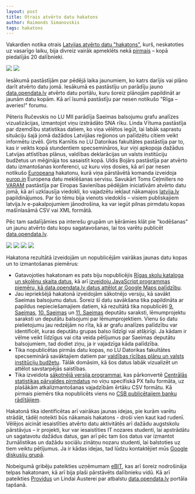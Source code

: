 ```yaml
---
layout: post
title: Otrais atvērto datu hakatons
author: Raimonds Simanovskis
tags: hakatons
---
```


Vakardien notika otrais [Latvijas atvērto datu "hakatons"](http://www.meetup.com/opendata-latvia/events/66621682/), kurš, neskatoties uz vasarīgo laiku, bija divreiz vairāk apmeklēts nekā [pirmais](http://opendata.lv/2011/12/10/pirmais-open-data-day-hackathon-ir-noticis/) – kopā piedalījās 20 dalībnieki.

<img src="http://photos2.meetupstatic.com/photos/event/4/8/3/c/event_130038492.jpeg" />
<img src="http://photos2.meetupstatic.com/photos/event/4/8/3/2/event_130038482.jpeg" />

Iesākumā pastāstījām par pēdējā laika jaunumiem, ko katrs darījis vai plāno darīt atvērto datu jomā. Iesākumā es pastāstīju un parādīju jauno [data.opendata.lv](http://data.opendata.lv) atvērto datu portālu, kuru šoreiz plānojām papildināt ar jaunām datu kopām. Kā arī īsumā pastāstīju par nesen notikušo "Rīga – averies!" forumu.

Pēteris Ručevskis no LU MII parādīja Saeimas balsojumu grafu analīzes vizualizācijas, izmantojot viņu izstrādāto SNA rīku. Linda Vītuma pastāstīja par dzemdību statistikas datiem, ko viņa vēlētos iegūt, lai labāk saprastu situāciju šajā jomā dažādos Latvijāas reģionos un palīdzētu citiem veikt informētu izvēli. Ģirts Karnītis no LU Datorikas fakultātes pastāstīja par to, kas ir veikts kopā stundentiem specsemināros, kur viņi apkopoja dažādus Latvijas attīstības plānus, valdības deklarācijas un valsts institūciju budžetus un mēģināja tos sasaistīt kopā. Uldis Bojārs pastāstīja par atvērto datu izmantošanas konferenci, uz kuru viņs dosies, kā arī par nesen notikušo [Europeana](http://www.europeana.eu/) hakatonu, kurā viņa pārstāvētā komanda izveidoja [europ.in](http://europ.in) Europena datu meklēšanas servisu. Savukārt Toms Ceļmillers no [VARAM](http://www.varam.gov.lv/) pastāstīja par Eiropas Savienības pēdējām iniciatīvām atvērto datu jomā, kā arī uzklausīja viedokli, ko vajadzētu iekļaut nākamajos [latvija.lv](http://www.latvija.lv) papildinājumos. Par šo tēmu bija vienots viedoklis – visiem publiskajiem latvija.lv e-pakalpojumiem jānodrošina, ka var iegūt pilnas pirmdatu kopas mašīnlasāmā CSV vai XML formātā.


Pēc tam sadalījāmies pa interešu grupām un ķērāmies klāt pie "kodēšanas" un jaunu atvērto datu kopu sagatavošanas, lai tos varētu publicēt [data.opendata.lv](http://data.opendata.lv).

<img src="http://photos4.meetupstatic.com/photos/event/2/4/6/event_130020582.jpeg" />
<img src="http://photos4.meetupstatic.com/photos/event/4/8/5/a/event_130038522.jpeg" />

<img src="http://photos4.meetupstatic.com/photos/event/4/8/5/0/event_130038512.jpeg" />
<img src="http://photos4.meetupstatic.com/photos/event/2/6/4/event_130020612.jpeg" />

Hakatona rezultātā izveidojām un nopublicējām vairākas jaunas datu kopas un to izmantošanas piemērus:

* Gatavojoties hakatonam es pats biju nopublicējis [Rīgas skolu kataloga un skolēnu skaita datus](http://data.opendata.lv/rsim/rigas-skolas/), kā arī [izveidoju JavaScript programmas piemēru, kā  data.opendata.lv datus attēlot ar Google Maps palīdzību](http://jsfiddle.net/rsim/gkLhr/).
* Jau iepriekšējā hakatonā izveidojām sākotnējo versiju, kā savākt Saeimas balsojumu datus. Šoreiz šī datu savākšana tika papildināta ar papildus nepieciešamajiem datiem, kā rezultātā tika nopublicēti [9. Saeimas](http://data.opendata.lv/jbaiza/9-saeimas-balsojumi), [10. Saeimas](http://data.opendata.lv/jbaiza/10-saeimas-balsojumi) un [11. Saeimas](http://data.opendata.lv/jbaiza/11-saeimas-balsojumi) deputātu saraksti, lēmumprojektu saraksti un deputātu balsojumi par lēmumprojektiem. Vienu šo datu pielietojumu jau redzējām no rīta, kā ar grafu analīzes palīdzību var identificēt, kuras deputātu grupas balso līdzīgi vai atšķirīgi. Ja kādam ir vēlme veikt līdzīgus vai cita veida pētījumus par Saeimas deputātu balsojumiem, tad dodiet ziņu, ja ir vajadzīga kāda palīdzība.
* Tika nopublicētas pirmās datu kopas, no LU Datorikas fakultātes specseminārā savāktajiem datiem par [valdības rīcības plānu un valsts institūciju budžetu](http://data.opendata.lv/martinsbalodis/valsts-instituciju-dati). Tālāk domāsim, kā šos datus labāk vizualizēt un attēlot savstarpējās saistības.
* Tika izveidota [sākotnējā versija programmai](https://github.com/torbjon/csb2open), kas pārkonvertē [Centrālās statistikas pārvaldes pirmdatus](http://www.csb.gov.lv/dati/statistikas-datubazes-28270.html) no viņu specifiskā PX failu formāta, uz plašākām atkalizmantošanas vajadzībām ērtāku CSV formātu. Kā pirmais piemērs tika nopublicēts viens no [CSB publicētajiem banku rādītājiem](http://data.opendata.lv/ugisozols/banku-raditaji/brg01).

Hakatonā tika identificētas arī vairākas jaunas idejas, pie kurām varētu strādāt, tādēļ noteikti būs nākamais hakatons - droši vien kaut kad rudenī. Vēlējos aicināt iesaistīties atvērto datu aktivitātēs arī dažādu augstskolu pārstāvjus – ir projekti, kur var iesaistīties IT nozares studenti, lai apstrādātu un sagatavotu dažādus datus, gan arī pēc tam šos datus var izmantot žurnālistikas un dažādu sociālu zinātņu nozaru studenti, lai balstoties uz tiem veiktu pētījumus. Ja ir kādas idejas, tad lūdzu kontaktējiet mūs [Google diskusiju grupā](https://groups.google.com/forum/?fromgroups#!forum/opendata_lv).

Nobeigumā gribēju pateikties uzņēmumam [eBIT](http://www.ebit.lv/), kas arī šoreiz nodrošināja telpas hakatonam, kā arī bija plaši pārstāvēts dalībnieku vidū. Kā arī pateikties [Providus](http://providus.lv/) un Lindai Austerei par atbalstu [data.opendata.lv](http://data.opendata.lv) portāla tapšanā.
